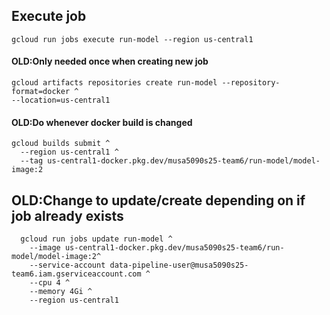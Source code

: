 

## Execute job
```shell
gcloud run jobs execute run-model --region us-central1
```

#### OLD:Only needed once when creating new job
```shell
gcloud artifacts repositories create run-model --repository-format=docker ^
--location=us-central1
```

#### OLD:Do whenever docker build is changed
```shell
gcloud builds submit ^
  --region us-central1 ^
  --tag us-central1-docker.pkg.dev/musa5090s25-team6/run-model/model-image:2
```

## OLD:Change to update/create depending on if job already exists
```shell
  gcloud run jobs update run-model ^
    --image us-central1-docker.pkg.dev/musa5090s25-team6/run-model/model-image:2^
    --service-account data-pipeline-user@musa5090s25-team6.iam.gserviceaccount.com ^
    --cpu 4 ^
    --memory 4Gi ^
    --region us-central1 
```
